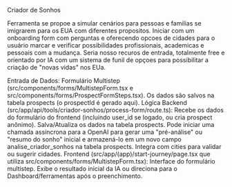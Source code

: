  Criador de Sonhos

Ferramenta se propoe a simular cenários para pessoas e familias se imigrarem para os EUA com diferentes propositos. Iniciar com um onboarding form com perguntas e oferecendo opcoes de cidades para o usuário marcar e verificar possibilidades profissionais, academicas e pessoais com a mudança. Seria nosso recuros de entrada, totalmente free e orientado por IA com um sistema de funil de opçoes para possibilitar a criação de "novas vidas" nos EUa.


Entrada de Dados: Formulário Multistep (src/components/forms/MultistepForm.tsx e src/components/forms/ProspectFormSteps.tsx). Os dados são salvos na tabela prospects (o prospectId é gerado aqui).
Lógica Backend (src/app/api/tools/criador-sonhos/process-form/route.ts):
Recebe os dados do formulário do frontend (incluindo user_id se logado, ou cria prospect anônimo).
Salva/Atualiza os dados na tabela prospects.
Pode iniciar uma chamada assíncrona para a OpenAI para gerar uma "pré-análise" ou "resumo do sonho" inicial e armazená-lo em um novo campo analise_criador_sonhos na tabela prospects.
Integra com cities para validar ou sugerir cidades.
Frontend (src/app/(app)/start-journey/page.tsx que utiliza src/components/forms/MultistepForm.tsx):
Interface do formulário multistep.
Exibe o resultado inicial da IA ou direciona para o Dashboard/ferramentas após o preenchimento.